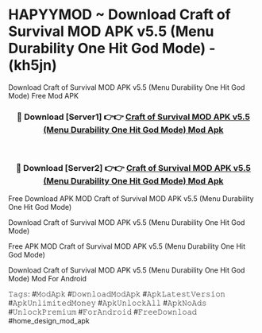 # HAPYYMOD ~ Download Craft of Survival MOD APK v5.5 (Menu Durability One Hit God Mode) - (kh5jn)
Download Craft of Survival MOD APK v5.5 (Menu Durability One Hit God Mode) Free Mod APK

<div align="center">
<h3>🔴 Download [Server1] 👉👉 <a href="https://apk-comot.site?title=Craft_of_Survival_MOD_APK_v5.5_(Menu_Durability_One_Hit_God_Mode)">Craft of Survival MOD APK v5.5 (Menu Durability One Hit God Mode) Mod Apk</a></h3><br>

<h3>🔴 Download [Server2] 👉👉 <a href="https://apk-comot.site?title=Craft_of_Survival_MOD_APK_v5.5_(Menu_Durability_One_Hit_God_Mode)">Craft of Survival MOD APK v5.5 (Menu Durability One Hit God Mode) Mod Apk</a></h3>
</div>


Free Download APK MOD Craft of Survival MOD APK v5.5 (Menu Durability One Hit God Mode)

Download Craft of Survival MOD APK v5.5 (Menu Durability One Hit God Mode) 

Free APK MOD Craft of Survival MOD APK v5.5 (Menu Durability One Hit God Mode) 

Download Craft of Survival MOD APK v5.5 (Menu Durability One Hit God Mode) Mod For Android

𝚃𝚊𝚐𝚜: #𝙼𝚘𝚍𝙰𝚙𝚔 #𝙳𝚘𝚠𝚗𝚕𝚘𝚊𝚍𝙼𝚘𝚍𝙰𝚙𝚔 #𝙰𝚙𝚔𝙻𝚊𝚝𝚎𝚜𝚝𝚅𝚎𝚛𝚜𝚒𝚘𝚗 #𝙰𝚙𝚔𝚄𝚗𝚕𝚒𝚖𝚒𝚝𝚎𝚍𝙼𝚘𝚗𝚎𝚢 #𝙰𝚙𝚔𝚄𝚗𝚕𝚘𝚌𝚔𝙰𝚕𝚕 #𝙰𝚙𝚔𝙽𝚘𝙰𝚍𝚜 #𝚄𝚗𝚕𝚘𝚌𝚔𝙿𝚛𝚎𝚖𝚒𝚞𝚖 #𝙵𝚘𝚛𝙰𝚗𝚍𝚛𝚘𝚒𝚍 #𝙵𝚛𝚎𝚎𝙳𝚘𝚠𝚗𝚕𝚘𝚊𝚍 #home_design_mod_apk